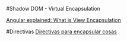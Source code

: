 #Shadow DOM - Virtual Encapsulation

[Angular explained: What is View Encapsulation](https://medium.com/codex/angular-explained-what-is-view-encapsulation-a9ad905456b)

#Directivas 
[Directivas para encapsular cosas](https://dev.to/this-is-angular/use-angular-directives-to-extend-components-that-you-dont-own-1jio)

